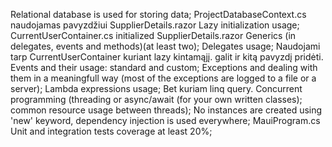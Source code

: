 Relational database is used for storing data; ProjectDatabaseContext.cs naudojamas pavyzdžiui SupplierDetails.razor
Lazy initialization usage; CurrentUserContainer.cs initialized SupplierDetails.razor
Generics (in delegates, events and methods)(at least two);
Delegates usage; Naudojami tarp CurrentUserContainer kuriant lazy kintamąjį. galit ir kitą pavyzdį pridėti.
Events and their usage: standard and custom;
Exceptions and dealing with them in a meaningfull way (most of the exceptions are logged to a file or a server);
Lambda expressions usage; Bet kuriam linq query.
Concurrent programming (threading or async/await (for your own written classes); common resource usage between threads);
No instances are created using 'new' keyword, dependency injection is used everywhere; MauiProgram.cs
Unit and integration tests coverage at least 20%;
